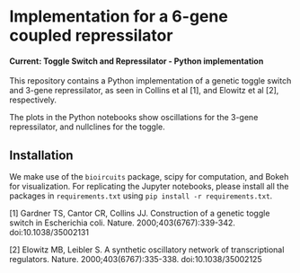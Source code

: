 # Implementation for a 6-gene coupled repressilator

#### Current: Toggle Switch and Repressilator - Python implementation

This repository contains a Python implementation of a genetic toggle switch and 3-gene repressilator, as seen in Collins et al [1], and Elowitz et al [2], respectively.

The plots in the Python notebooks show oscillations for the 3-gene repressilator, and nullclines for the toggle.

## Installation
We make use of the ```bioircuits``` package, scipy for computation, and Bokeh for visualization. For replicating the Jupyter notebooks, please install all the packages in ```requirements.txt``` using ```pip install -r requirements.txt```.


[1] Gardner TS, Cantor CR, Collins JJ. Construction of a genetic toggle switch in Escherichia coli. Nature. 2000;403(6767):339-342. doi:10.1038/35002131

[2] Elowitz MB, Leibler S. A synthetic oscillatory network of transcriptional regulators. Nature. 2000;403(6767):335-338. doi:10.1038/35002125